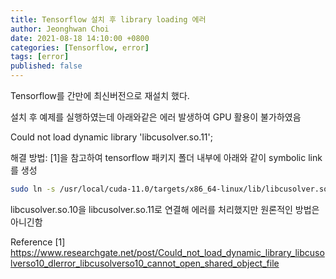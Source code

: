 ```yaml
---
title: Tensorflow 설치 후 library loading 에러 
author: Jeonghwan Choi
date: 2021-08-18 14:10:00 +0800
categories: [Tensorflow, error]
tags: [error]
published: false
---
```

Tensorflow를 간만에 최신버전으로 재설치 했다. 

설치 후 예제를 실행하였는데 아래와같은 에러 발생하여 GPU 활용이 불가하였음 

Could not load dynamic library 'libcusolver.so.11';

해결 방법: 
[1]을 참고하여 tensorflow 패키지 폴더 내부에 아래와 같이 symbolic link를 생성 
```bash
sudo ln -s /usr/local/cuda-11.0/targets/x86_64-linux/lib/libcusolver.so.10 /home/jeonghwan/miniconda3/envs/sound-separation/lib/python3.8/site-packages/tensorflow/python/libcusolver.so.11
```
libcusolver.so.10을 libcusolver.so.11로 연결해 에러를 처리했지만 원론적인 방법은 아니긴함

Reference
[1] https://www.researchgate.net/post/Could_not_load_dynamic_library_libcusolverso10_dlerror_libcusolverso10_cannot_open_shared_object_file
